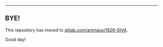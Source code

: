 ----
BYE!
----

This repository has moved to [gitlab.com/animaux/1926-StVA](https://gitlab.com/animaux/1926-StVA).

Good day!